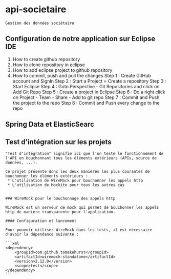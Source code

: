 # api-societaire

    Gestion des données sociétaire

## Configuration de notre application sur Eclipse IDE 

1. How to create github repository
2. How to clone repository in eclipse
3. How to add eclipse project to github repository
4. How to commit, push and pull the changes
    Step 1 : Create GitHub account and SignIn
    Step 2 : Start a Project = Create a repository
    Step 3 : Start Eclipse
    Step 4 : Goto Perspective - Git Repositories and click on Add Git Repo
    Step 5 : Create a project in Eclipse
    Step 6 : Do a right click on Project - Team - Share - Add to git repo
    Step 7 : Commit and Push the project to the repo
    Step 8 : Commit and Push every change to the repo

## Spring Data et ElasticSearc
## Test d'intégration sur les projets
    "Test d'intégration" signifie ici que l'on teste le fonctionnement de l'API en bouchonnant tous les éléments extérieurs (APIs, source de données, ...).

    Ce projet présente donc les deux manières les plus courantes de bouchonner les éléments extérieurs :
     * L'utilisation de WireMock pour bouchonner les appels http
     * L'utilisation de Mockito pour tous les autres cas


    ### WireMock pour le bouchonnage des appels http

    WireMock est un serveur de mock qui permet de bouchonner les appels http de manière transparente pour l'application.

    #### Configuration et lancement

    Pour pouvoir utiliser WireMock dans les tests, il est nécessaire d'avoir la dépendance suivante :

    ```xml
    <dependency>
        <groupId>com.github.tomakehurst</groupId>
        <artifactId>wiremock-standalone</artifactId>
        <version>2.12.0</version>
        <scope>test</scope>
    </dependency>
    ```
